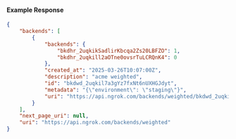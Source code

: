 <!-- Code generated for API Clients. DO NOT EDIT. -->

#### Example Response

```json
{
	"backends": [
		{
			"backends": {
				"bkdhr_2uqkikSadlirKbcqa2Zs20LBFZO": 1,
				"bkdhr_2uqkill2aOTne0ovsrTuLCRQnK4": 0
			},
			"created_at": "2025-03-26T10:07:00Z",
			"description": "acme weighted",
			"id": "bkdwd_2uqkil7a3gYz7fxNt6nUXHGJdyt",
			"metadata": "{\"environment\": \"staging\"}",
			"uri": "https://api.ngrok.com/backends/weighted/bkdwd_2uqkil7a3gYz7fxNt6nUXHGJdyt"
		}
	],
	"next_page_uri": null,
	"uri": "https://api.ngrok.com/backends/weighted"
}
```
